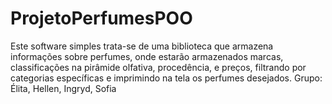 # ProjetoPerfumesPOO
Este software simples trata-se de uma biblioteca que armazena informações sobre perfumes, onde estarão armazenados marcas, classificações na pirâmide olfativa, procedência, e preços, filtrando por categorias específicas e imprimindo na tela os perfumes desejados.
Grupo: Élita, Hellen, Ingryd, Sofia
